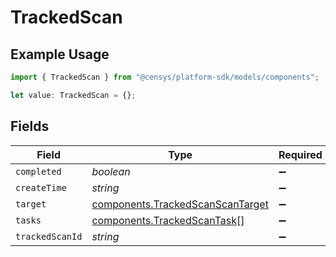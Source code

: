 # TrackedScan

## Example Usage

```typescript
import { TrackedScan } from "@censys/platform-sdk/models/components";

let value: TrackedScan = {};
```

## Fields

| Field                                                                                | Type                                                                                 | Required                                                                             | Description                                                                          |
| ------------------------------------------------------------------------------------ | ------------------------------------------------------------------------------------ | ------------------------------------------------------------------------------------ | ------------------------------------------------------------------------------------ |
| `completed`                                                                          | *boolean*                                                                            | :heavy_minus_sign:                                                                   | N/A                                                                                  |
| `createTime`                                                                         | *string*                                                                             | :heavy_minus_sign:                                                                   | N/A                                                                                  |
| `target`                                                                             | [components.TrackedScanScanTarget](../../models/components/trackedscanscantarget.md) | :heavy_minus_sign:                                                                   | N/A                                                                                  |
| `tasks`                                                                              | [components.TrackedScanTask](../../models/components/trackedscantask.md)[]           | :heavy_minus_sign:                                                                   | N/A                                                                                  |
| `trackedScanId`                                                                      | *string*                                                                             | :heavy_minus_sign:                                                                   | N/A                                                                                  |